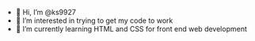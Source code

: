 - 👋 Hi, I’m @ks9927
- 👀 I’m interested in trying to get my code to work
- 🌱 I’m currently learning HTML and CSS for front end web development


<!---
ks9927/ks9927 is a ✨ special ✨ repository because its `README.md` (this file) appears on your GitHub profile.
You can click the Preview link to take a look at your changes.
--->
